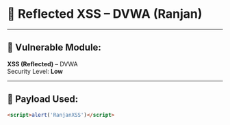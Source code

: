 
# 🐞 Reflected XSS – DVWA (Ranjan)

---

## 🎯 Vulnerable Module:
**XSS (Reflected)** – DVWA  
Security Level: **Low**

---

## 🧪 Payload Used:
```html
<script>alert('RanjanXSS')</script>
